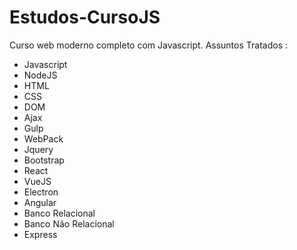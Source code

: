 # Estudos-CursoJS
Curso web moderno completo com Javascript.
Assuntos Tratados : 
* Javascript 
* NodeJS 
* HTML 
* CSS
* DOM 
* Ajax 
* Gulp 
* WebPack
* Jquery 
* Bootstrap 
* React 
* VueJS 
* Electron 
* Angular 
* Banco Relacional 
* Banco Não Relacional 
* Express
